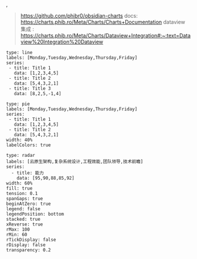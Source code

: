 ,
> https://github.com/phibr0/obsidian-charts
> docs: https://charts.phib.ro/Meta/Charts/Charts+Documentation
> dataview 集成 : https://charts.phib.ro/Meta/Charts/Dataview+Integration#:~:text=Dataview%20Integration%20Dataview







```chart
type: line
labels: [Monday,Tuesday,Wednesday,Thursday,Friday]
series:
 - title: Title 1
   data: [1,2,3,4,5]
 - title: Title 2
   data: [5,4,3,2,1]
 - title: Title 3
   data: [8,2,5,-1,4]
```



```chart
type: pie
labels: [Monday,Tuesday,Wednesday,Thursday,Friday]
series:
 - title: Title 1
   data: [1,2,3,4,5]
 - title: Title 2
   data: [5,4,3,2,1]
width: 40%
labelColors: true
```





```chart
type: radar
labels: [云原生架构,复杂系统设计,工程效能,团队领导,技术前瞻]
series:
  - title: 能力
	data: [95,90,88,85,92]
width: 60%
fill: true
tension: 0.1
spanGaps: true
beginAtZero: true
legend: false
legendPosition: bottom
stacked: true
xReverse: true
rMax: 100
rMin: 60
rTickDisplay: false
rDisplay: false
transparency: 0.2
```